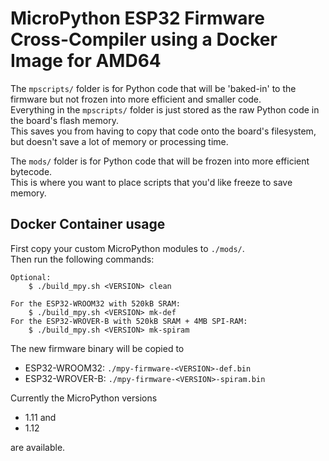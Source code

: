 # MicroPython ESP32 Firmware Cross-Compiler using a Docker Image for AMD64

The `mpscripts/` folder is for Python code that will be 'baked-in'
to the firmware but not frozen into more efficient and smaller code.  
Everything in the `mpscripts/` folder is just stored as the raw
Python code in the board's flash memory.  
This saves you from having to copy that code onto the board's filesystem, but doesn't save a lot of memory or processing time.

The `mods/` folder is for Python code that will be frozen into more efficient bytecode.  
This is where you want to place scripts that you'd like freeze to save memory.

## Docker Container usage
First copy your custom MicroPython modules to `./mods/`.  
Then run the following commands:

```
Optional:
	$ ./build_mpy.sh <VERSION> clean

For the ESP32-WROOM32 with 520kB SRAM:
	$ ./build_mpy.sh <VERSION> mk-def
For the ESP32-WROVER-B with 520kB SRAM + 4MB SPI-RAM:
	$ ./build_mpy.sh <VERSION> mk-spiram
```

The new firmware binary will be copied to  

- ESP32-WROOM32: `./mpy-firmware-<VERSION>-def.bin`
- ESP32-WROVER-B: `./mpy-firmware-<VERSION>-spiram.bin`

Currently the MicroPython versions

- 1.11 and
- 1.12

are available.
